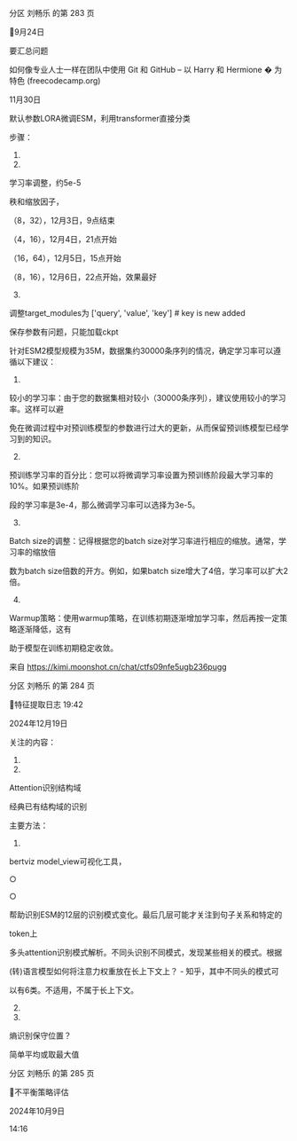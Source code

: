 分区 刘畅乐 的第 283 页

9月24日

要汇总问题

如何像专业人士一样在团队中使用 Git 和 GitHub – 以 Harry 和 Hermione � 为特色
(freecodecamp.org)

11月30日

默认参数LORA微调ESM，利用transformer直接分类

步骤：

1.

2.

学习率调整，约5e-5

秩和缩放因子，

（8，32），12月3日，9点结束

（4，16），12月4日，21点开始

（16，64），12月5日，15点开始

（8，16），12月6日，22点开始，效果最好

3.

调整target_modules为
['query', 'value', 'key']  # key is new added

保存参数有问题，只能加载ckpt

针对ESM2模型规模为35M，数据集约30000条序列的情况，确定学习率可以遵循以下建议：

1.

较小的学习率：由于您的数据集相对较小（30000条序列），建议使用较小的学习率。这样可以避

免在微调过程中对预训练模型的参数进行过大的更新，从而保留预训练模型已经学习到的知识。

2.

预训练学习率的百分比：您可以将微调学习率设置为预训练阶段最大学习率的10%。如果预训练阶

段的学习率是3e-4，那么微调学习率可以选择为3e-5。

3.

Batch size的调整：记得根据您的batch size对学习率进行相应的缩放。通常，学习率的缩放倍

数为batch size倍数的开方。例如，如果batch size增大了4倍，学习率可以扩大2倍。

4.

Warmup策略：使用warmup策略，在训练初期逐渐增加学习率，然后再按一定策略逐渐降低，这有

助于模型在训练初期稳定收敛。

来自 <https://kimi.moonshot.cn/chat/ctfs09nfe5ugb236pugg>

分区 刘畅乐 的第 284 页

特征提取日志
19:42

2024年12月19日

关注的内容：

1.

2.

Attention识别结构域

经典已有结构域的识别

主要方法：

1.

bertviz model_view可视化工具，

○

○

帮助识别ESM的12层的识别模式变化。最后几层可能才关注到句子关系和特定的

token上

多头attention识别模式解析。不同头识别不同模式，发现某些相关的模式。根据

(转)语言模型如何将注意力权重放在长上下文上？ - 知乎，其中不同头的模式可

以有6类。不适用，不属于长上下文。

2.

3.

熵识别保守位置？

简单平均或取最大值

分区 刘畅乐 的第 285 页

不平衡策略评估

2024年10月9日

14:16